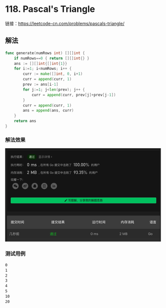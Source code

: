 # 118. Pascal's Triangle

链接：https://leetcode-cn.com/problems/pascals-triangle/

## 解法

```go
func generate(numRows int) [][]int {
    if numRows==0 { return [][]int{} }
    ans := [][]int{[]int{1}}
    for i:=1; i<numRows; i++ {
        curr := make([]int, 0, i+1)
        curr = append(curr, 1)
        prev := ans[i-1]
        for j:=1; j<len(prev); j++ {
            curr = append(curr, prev[j]+prev[j-1])
        }
        curr = append(curr, 1)
        ans = append(ans, curr)
    }
    return ans
}
```

### 解法效果

![118_pascals_triangle](./img/118_pascals_triangle.png)

### 测试用例

```txt
0
1
2
3
4
5
10
20
```

